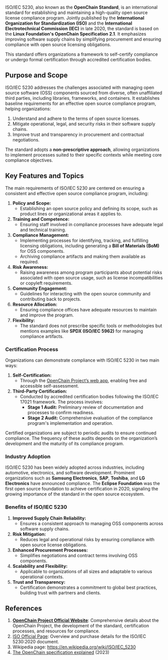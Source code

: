 
ISO/IEC 5230, also known as the **OpenChain Standard**, is an international standard for establishing and maintaining a high-quality open source license compliance program. Jointly published by the **International Organization for Standardization (ISO)** and the **International Electrotechnical Commission (IEC)** in late 2020, the standard is based on the **Linux Foundation's OpenChain Specification 2.1**. It emphasizes improving software supply chains by simplifying procurement and ensuring compliance with open source licensing obligations.

This standard offers organizations a framework to self-certify compliance or undergo formal certification through accredited certification bodies.

## Purpose and Scope

ISO/IEC 5230 addresses the challenges associated with managing open source software (OSS) components sourced from diverse, often unaffiliated third parties, including libraries, frameworks, and containers. It establishes baseline requirements for an effective open source compliance program, helping organizations:

1. Understand and adhere to the terms of open source licenses.
2. Mitigate operational, legal, and security risks in their software supply chains.
3. Improve trust and transparency in procurement and contractual negotiations.

The standard adopts a **non-prescriptive approach**, allowing organizations to implement processes suited to their specific contexts while meeting core compliance objectives.

## Key Features and Topics

The main requirements of ISO/IEC 5230 are centered on ensuring a consistent and effective open source compliance program, including:

1. **Policy and Scope:**
    - Establishing an open source policy and defining its scope, such as product lines or organizational areas it applies to.
2. **Training and Competence:**
    - Ensuring staff involved in compliance processes have adequate legal and technical training.
3. **Compliance Management:**
    - Implementing processes for identifying, tracking, and fulfilling licensing obligations, including generating a **Bill of Materials (BoM)** for OSS components.
    - Archiving compliance artifacts and making them available as required.
4. **Risk Awareness:**
    - Raising awareness among program participants about potential risks associated with open source usage, such as license incompatibilities or copyleft requirements.
5. **Community Engagement:**
    - Guidelines for interacting with the open source community and contributing back to projects.
6. **Resource Allocation:**
    - Ensuring compliance offices have adequate resources to maintain and improve the program.
7. **Flexibility:**    
    - The standard does not prescribe specific tools or methodologies but mentions examples like **SPDX (ISO/IEC 5962)** for managing compliance artifacts.

### Certification Process

Organizations can demonstrate compliance with ISO/IEC 5230 in two main ways:

1. **Self-Certification:**
    - Through the [OpenChain Project’s web app](https://openchainproject.org/checklist-iso-5230-2020), enabling free and accessible self-assessment.
2. **Third-Party Certification:**
    - Conducted by accredited certification bodies following the ISO/IEC 17021 framework. The process involves:
        - **Stage 1 Audit:** Preliminary review of documentation and processes to confirm readiness.
        - **Stage 2 Audit:** Comprehensive evaluation of the compliance program's implementation and operation.

Certified organizations are subject to periodic audits to ensure continued compliance. The frequency of these audits depends on the organization’s development and the maturity of its compliance program.

### Industry Adoption

ISO/IEC 5230 has been widely adopted across industries, including automotive, electronics, and software development. Prominent organizations such as **Samsung Electronics**, **SAP**, **Toshiba**, and **LG Electronics** have announced compliance. The **Eclipse Foundation** was the first open source foundation to achieve certification in 2020, signaling the growing importance of the standard in the open source ecosystem.

### Benefits of ISO/IEC 5230

1. **Improved Supply Chain Reliability:**
    - Ensures a consistent approach to managing OSS components across software supply chains.
2. **Risk Mitigation:**
    - Reduces legal and operational risks by ensuring compliance with open source license obligations.
3. **Enhanced Procurement Processes:**
    - Simplifies negotiations and contract terms involving OSS components.
4. **Scalability and Flexibility:**
    - Applicable to organizations of all sizes and adaptable to various operational contexts.
5. **Trust and Transparency:**
    - Certification demonstrates a commitment to global best practices, building trust with partners and clients.


## References

1. **[OpenChain Project Official Website](https://www.openchainproject.org/)**: Comprehensive details about the OpenChain Project, the development of the standard, certification processes, and resources for compliance.
1. [ISO Official Page](https://www.iso.org/standard/81039.html): Overview and purchase details for the ISO/IEC 5230:2020 document.
1.  Wikipedia page: https://en.wikipedia.org/wiki/ISO/IEC_5230
2. [The OpenChain specification explained](https://endjin.com/blog/2023/01/what-is-openchain-and-why-is-it-useful-part-three-the-openchain-specification-explained) (2023)